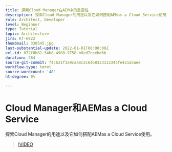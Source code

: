 ```yaml
---
title: 探索Cloud Manager在AEM中的重要性
description: 探索Cloud Manager的用途以及它如何搭配AEMas a Cloud Service使用。
role: Architect, Developer
level: Beginner
type: Tutorial
topic: Architecture
jira: KT-6922
thumbnail: 330545.jpg
last-substantial-update: 2022-01-01T00:00:00Z
exl-id: 072f8b81-54b8-4980-9758-b8cd7ceebd6b
duration: 284
source-git-commit: f4c621f3a9caa8c2c64b8323312343fe421a5aee
workflow-type: tm+mt
source-wordcount: '48'
ht-degree: 0%

---
```


# Cloud Manager和AEMas a Cloud Service

探索Cloud Manager的用途以及它如何搭配AEMas a Cloud Service使用。

>[!VIDEO](https://video.tv.adobe.com/v/330545?quality=12&learn=on)
